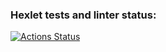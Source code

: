 ### Hexlet tests and linter status:
[![Actions Status](https://github.com/dellup/java-project-71/actions/workflows/hexlet-check.yml/badge.svg)](https://github.com/dellup/java-project-71/actions)